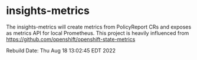 # insights-metrics

The insights-metrics  will create metrics from PolicyReport CRs and exposes as metrics API for local Prometheus.
This project is heavily influenced from <https://github.com/openshift/openshift-state-metrics>

Rebuild Date: Thu Aug 18 13:02:45 EDT 2022
